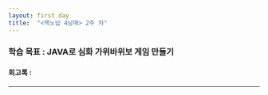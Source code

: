 ```yaml
---
layout: first day
title:  "<핵노답 4남매> 2주 차"
---
```


### 학습 목표 : JAVA로 심화 가위바위보 게임 만들기

#### 회고록 : 

---
